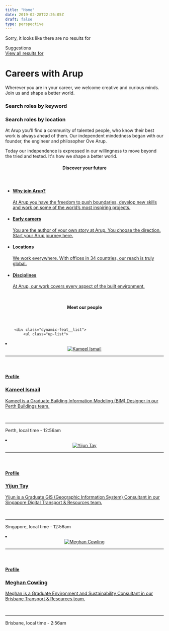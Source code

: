 ```yaml
---
title: "Home"
date: 2019-02-28T22:26:05Z
draft: false
type: perspective
---
```


<section id="search-results" class="search-results">
    <div class="search-results__wrap">
        <div class="container--search search-results--inner">
            <div class="search-results--noresult">
                <p class="search-results__warning">Sorry, it looks like there are no results for <span></span></p>
                <span class="suggestion label label--md"></span>
                <ul class="search-result__results search-result__results--suggestions"></ul>
            </div>
            <div class="search-results__content">
                <span class="suggestion label label--md">Suggestions</span>
            </div>
            <a href="/search" id="search__viewall" class="demohide cta cta--black cta--lg" onclick="dataLayer.push({'dataLayer.searchInfo.method':'Search results: header: view all'});">
                <span data-grunticon-embed class="icon icon-oval"></span>
                <span>View all results for <span class="search__cta" ></span></span>
            </a>
        </div>
    </div>
</section>
    <div class="page-hero page-hero--light page-hero--centered">
    <div class="page-hero__inner">
        <div class="page-hero__copy">
            <div class="hero-text">
                <h3 class="hero-text__label"></h3>
                <h1 class="hero-text__title">Careers with Arup</h1>
                <div class="hero-text__copy-wrap">
                    <p class="hero-text__copy">Wherever you are in your career, we welcome creative and curious minds. Join us and shape a better world.</p>
                </div>
            </div>
        </div>
    </div>
    <div class="page-hero__pic"   style="background-image: url('https://www.arup.com/-/media/arup/images/arupcareers/people-bg.jpg?h=600&la=en&w=1440&hash=E0103AE0A03EC2CD926BC24446FFB7AF465DB4D5')"  >
            <span class="page-hero__pic--mobile" style="background-image: url('/-/media/arup/images/perspectives/mantwo.png?h=600&amp;w=905&amp;hash=D025DB1F8FE69787AF9E62C7E4B378D07F147358')"></span>
    </div>
</div>
<div class="container">
    <div class="page-search js-search-trigger alternative" data-search-filter="Perspective|Publication|OurFirm" data-amount-per-section="5" data-search-placeholder="Search articles and publications">
        <span data-grunticon-embed class="page-search__icon icon icon-search"></span>
        <h3 class="page-search__placeholder">Search roles by keyword</h3>
    </div>
    <div class="page-search js-search-trigger alternative" data-search-filter="Perspective|Publication|OurFirm" data-amount-per-section="5" data-search-placeholder="Search articles and publications">
        <span data-grunticon-embed class="page-search__icon icon icon-search"></span>
        <h3 class="page-search__placeholder">Search roles by location</h3>
    </div>
</div>
<section class="container">
	<div class="rich-text">
		<div class="reveal rich-text__content">
			<p class="intro">
				At Arup you'll find a community of talented people, who know their best work is always ahead of them. Our independent mindedness began with our founder, the engineer and philosopher Ove Arup.
			</p>
			<P>
Today our independence is expressed in our willingness to move beyond the tried and tested. It's how we shape a better world.
			</P>
		</div>
	</div>
</section>
<section class="container alternative">
    <header class="section-header  ">
        <div class="section-header__title-wrap section-title section-title--nopad">
            <h4 class="section-title__title">Discover your future</h4>
        </div>
    </header>
    <ul class="link-wall">
            <li class="link-wall__item link-wall__item--xl">
                <a href="/perspectives/cities" class="link-brick">
                    <div class="link-brick__bg" style="background-image: url(https://www.arup.com/-/media/arup/images/navigation/citiesfinal.jpg?h=692&amp;w=790&amp;hash=6A265AC47BD47BD62AB66FE4682582FFA316DE43);"></div>
                    <div class="link-brick__content">
                        <h4 class="link-brick__title">Why join Arup?</h4>
                        <p class="link-brick__copy">At Arup you have the freedom to push boundaries, develop new skills and work on some of the world’s most inspiring projects. </p>
                    </div>
                </a>
            </li>
            <li class="link-wall__item">
                <a href="/perspectives/energy" class="link-brick">
                    <div class="link-brick__bg" style="background-image: url(https://www.arup.com/-/media/arup/images/navigation/energy2.jpg?h=692&amp;w=462&amp;hash=7E66551685D4C61E38A60C7EEB47E64252916DAE);"></div>
                    <div class="link-brick__content">
                        <h4 class="link-brick__title">Early careers</h4>
                        <p class="link-brick__copy">You are the author of your own story at Arup. You choose the direction. Start your Arup journey here.</p>
                    </div>
                </a>
            </li>
                <div class="link-wall__item link-wall__item--split link-wall__item--l">
            <li class="link-wall__sub-item">
                <a href="/perspectives/transport" class="link-brick">
                    <div class="link-brick__bg" style="background-image: url(https://www.arup.com/-/media/arup/images/navigation/transport2.jpg?h=344&amp;w=600&amp;hash=4BA9785B96567644D9279938B041AACAEFC40D56);"></div>
                    <div class="link-brick__content">
                        <h4 class="link-brick__title">Locations</h4>
                        <p class="link-brick__copy">We work everywhere. With offices in 34 countries, our reach is truly global.</p>
                    </div>
                </a>
            </li>
            <li class="link-wall__sub-item">
                <a href="/perspectives/water" class="link-brick">
                    <div class="link-brick__bg" style="background-image: url(https://www.arup.com/-/media/arup/images/perspectives/themes/water/water-must-drive-city-planing_2000x833.jpg?h=834&amp;w=2000&amp;hash=21753AD7755471C81997C34CD9C8D0446B01D87D);"></div>
                    <div class="link-brick__content">
                        <h4 class="link-brick__title">Disciplines</h4>
                        <p class="link-brick__copy">At Arup, our work covers every aspect of the built environment.</p>
                    </div>
                </a>
            </li>
               
</ul>
</section>

<section class="highlight-section" style="margin-top:50px">
    <div class="container dynamic-feat reveal">
            <header class="dynamic-feat__header">
                <div class="dynamic-feat__title-wrap">
                    <h4 class="dynamic-feat__title">Meet our people</h4>
                </div>
            </header>
        

        <div class="dynamic-feat__list">
            <ul class="up-list">

<li class="up-list__item up-list__item--three">
    <div class="preview-card ">
            <header class="preview-card__header preview-card__header--profile">
                <div class="preview-card__header-inner">
                    <a href="/careers/graduates-and-interns/australasia/kameel-ismail" class="profile-preview ">
                        <div class="profile-preview__pic-wrap">
                                <img class="profile-preview__pic" src="https://www.arup.com/-/media/arup/images/arupcareers/australasia/graduates/kameelismail.jpg?h=300&amp;w=300&amp;hash=9317B960305229AD6DBD7B7FFA2F130C45CA98CE" alt="Kameel Ismail" />
                        </div>
                        <hr class="profile-preview__line arrow-line arrow-line--down"/>
                    </a>
                </div>
            </header>
        <div class="preview-card__content ">
            <div class="preview-card__main">
                <div class="preview-copy">
                    <a href="/careers/graduates-and-interns/australasia/kameel-ismail" class="preview-copy__toplink">
                        <h4 class="preview-copy__label label--md">
                            Profile
                        </h4>
                        <h3 class="preview-copy__title ">Kameel Ismail</h3>
                        <div class="preview-copy__copy-wrap">
                            <p class="preview-copy__copy"></p>
                                <p class="preview-copy__copy">Kameel is a Graduate Building Information Modeling (BIM) Designer in our Perth Buildings team.</p>
                        </div>
                    </a>
                </div>
            </div>
            <footer class="preview-card__footer">
                <div class="preview-foot">
                    <p class="preview-foot__overline"><a href="mailto:"></a><br/> <a href="tel:+"></a></p>
                        <hr class="preview-foot__line"/>
                        <p class="preview-foot__underline footnote">Perth, local time - 12:56am</p>
                </div>
            </footer>
        </div>
    </div>
</li>

<li class="up-list__item up-list__item--three">
    <div class="preview-card ">
            <header class="preview-card__header preview-card__header--profile">
                <div class="preview-card__header-inner">
                    <a href="/careers/graduates-and-interns/australasia/yijun-tay" class="profile-preview ">
                        <div class="profile-preview__pic-wrap">
                                <img class="profile-preview__pic" src="https://www.arup.com/-/media/arup/images/arupcareers/australasia/graduates/yijuntay.jpg?h=450&amp;w=450&amp;hash=A5DDE7544A977D14BE70180D8561ACFD1668D9F5" alt="Yijun Tay" />
                        </div>
                        <hr class="profile-preview__line arrow-line arrow-line--down"/>
                    </a>
                </div>
            </header>
        <div class="preview-card__content ">
            <div class="preview-card__main">
                <div class="preview-copy">
                    <a href="/careers/graduates-and-interns/australasia/yijun-tay" class="preview-copy__toplink">
                        <h4 class="preview-copy__label label--md">
                            Profile
                        </h4>
                        <h3 class="preview-copy__title ">Yijun Tay</h3>
                        <div class="preview-copy__copy-wrap">
                            <p class="preview-copy__copy"></p>
                                <p class="preview-copy__copy">Yijun is a Graduate GIS (Geographic Information System) Consultant in our Singapore Digital Transport & Resources team.</p>
                        </div>
                    </a>
                </div>
            </div>
            <footer class="preview-card__footer">
                <div class="preview-foot">
                    <p class="preview-foot__overline"><a href="mailto:"></a><br/> <a href="tel:+"></a></p>
                        <hr class="preview-foot__line"/>
                        <p class="preview-foot__underline footnote">Singapore, local time - 12:56am</p>
                </div>
            </footer>
        </div>
    </div>
</li>

<li class="up-list__item up-list__item--three">
    <div class="preview-card ">
            <header class="preview-card__header preview-card__header--profile">
                <div class="preview-card__header-inner">
                    <a href="/careers/graduates-and-interns/australasia/meghan-cowling" class="profile-preview ">
                        <div class="profile-preview__pic-wrap">
                                <img class="profile-preview__pic" src="https://www.arup.com/-/media/arup/images/arupcareers/australasia/graduates/megancowling.jpg?h=450&amp;w=450&amp;hash=F9B387AD75361E2DC0C0EA28BCCA98F11E9BF2C5" alt="Meghan Cowling" />
                        </div>
                        <hr class="profile-preview__line arrow-line arrow-line--down"/>
                    </a>
                </div>
            </header>
        <div class="preview-card__content ">
            <div class="preview-card__main">
                <div class="preview-copy">
                    <a href="/careers/graduates-and-interns/australasia/meghan-cowling" class="preview-copy__toplink">
                        <h4 class="preview-copy__label label--md">
                            Profile
                        </h4>
                        <h3 class="preview-copy__title ">Meghan Cowling</h3>
                        <div class="preview-copy__copy-wrap">
                            <p class="preview-copy__copy"></p>
                                <p class="preview-copy__copy">Meghan is a Graduate Environment and Sustainability Consultant in our Brisbane Transport & Resources team.</p>
                        </div>
                    </a>
                </div>
            </div>
            <footer class="preview-card__footer">
                <div class="preview-foot">
                    <p class="preview-foot__overline"><a href="mailto:"></a><br/> <a href="tel:+"></a></p>
                        <hr class="preview-foot__line"/>
                        <p class="preview-foot__underline footnote">Brisbane, local time - 2:56am</p>
                </div>
            </footer>
        </div>
    </div>
</li>
            </ul>
        </div>
    </div>
</section>


